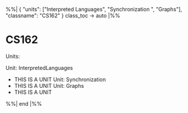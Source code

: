 %%| 
{ "units": ["Interpreted Languages",
	"Synchronization ",
	"Graphs"],
	"classname": "CS162"
}
class_toc -> auto |%%
# CS162

Units:

Unit: InterpretedLanguages
* THIS IS A UNIT
Unit: Synchronization
* THIS IS A UNIT
Unit: Graphs
* THIS IS A UNIT

%%| end |%%
